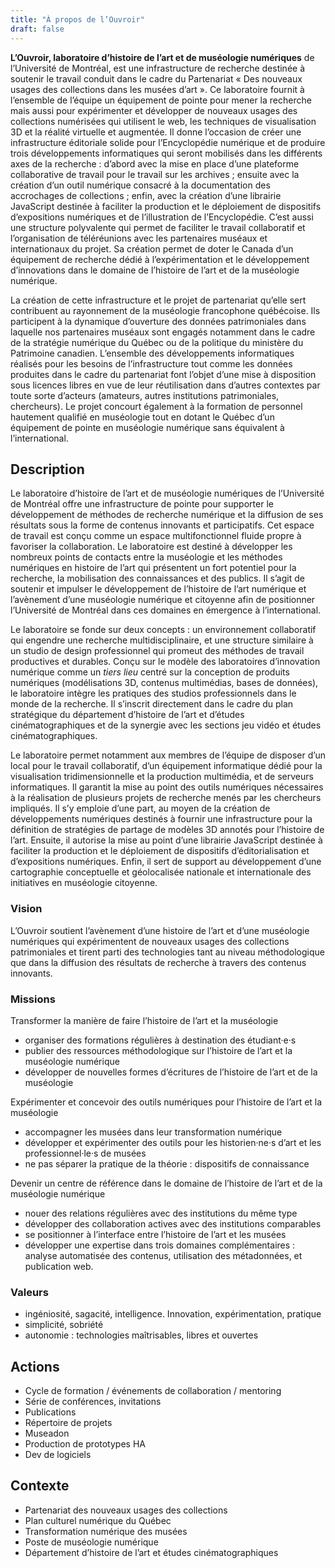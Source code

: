 ```yaml
---
title: "À propos de l’Ouvroir"
draft: false
---
```


**L’Ouvroir, laboratoire d’histoire de l’art et de muséologie numériques** de l’Université de Montréal, est une infrastructure de recherche destinée à soutenir le travail conduit dans le cadre du Partenariat « Des nouveaux usages des collections dans les musées d’art ». Ce laboratoire fournit à l’ensemble de l’équipe un équipement de pointe pour mener la recherche mais aussi pour expérimenter et développer de nouveaux usages des collections numérisées qui utilisent le web, les techniques de visualisation 3D et la réalité virtuelle et augmentée. Il donne l’occasion de créer une infrastructure éditoriale solide pour l’Encyclopédie numérique et de produire trois développements informatiques qui seront mobilisés dans les différents axes de la recherche : d’abord avec la mise en place d’une plateforme collaborative de travail pour le travail sur les archives ; ensuite avec la création d’un outil numérique consacré à la documentation des accrochages de collections ; enfin, avec la création d’une librairie JavaScript destinée à faciliter la production et le déploiement de dispositifs d’expositions numériques et de l’illustration de l’Encyclopédie. C’est aussi une structure polyvalente qui permet de faciliter le travail collaboratif et l’organisation de téléréunions avec les partenaires muséaux et internationaux du projet. Sa création permet de doter le Canada d’un équipement de recherche dédié à l’expérimentation et le développement d’innovations dans le domaine de l’histoire de l’art et de la muséologie numérique.

La création de cette infrastructure et le projet de partenariat qu’elle sert contribuent au rayonnement de la muséologie francophone québécoise. Ils participent à la dynamique d’ouverture des données patrimoniales dans laquelle nos partenaires muséaux sont engagés notamment dans le cadre de la stratégie numérique du Québec ou de la politique du ministère du Patrimoine canadien. L’ensemble des développements informatiques réalisés pour les besoins de l’infrastructure tout comme les données produites dans le cadre du partenariat font l’objet d’une mise à disposition sous licences libres en vue de leur réutilisation dans d’autres contextes par toute sorte d’acteurs (amateurs, autres institutions patrimoniales, chercheurs). Le projet concourt également à la formation de personnel hautement qualifié en muséologie tout en dotant le Québec d’un équipement de pointe en muséologie numérique sans équivalent à l’international.

## Description

Le laboratoire d’histoire de l’art et de muséologie numériques de l’Université de Montréal offre une infrastructure de pointe pour supporter le développement de méthodes de recherche numérique et la diffusion de ses résultats sous la forme de contenus innovants et participatifs. Cet espace de travail est conçu comme un espace multifonctionnel fluide propre à favoriser la collaboration. Le laboratoire est destiné à développer les nombreux points de contacts entre la muséologie et les méthodes numériques en histoire de l’art qui présentent un fort potentiel pour la recherche, la mobilisation des connaissances et des publics. Il s’agit de soutenir et impulser le développement de l’histoire de l’art numérique et l’avènement d’une muséologie numérique et citoyenne afin de positionner l’Université de Montréal dans ces domaines en émergence à l’international.

Le laboratoire se fonde sur deux concepts : un environnement collaboratif qui engendre une recherche multidisciplinaire, et une structure similaire à un studio de design professionnel qui promeut des méthodes de travail productives et durables. Conçu sur le modèle des laboratoires d’innovation numérique comme un _tiers lieu_ centré sur la conception de produits numériques (modélisations 3D, contenus multimédias, bases de données), le laboratoire intègre les pratiques des studios professionnels dans le monde de la recherche. Il s’inscrit directement dans le cadre du plan stratégique du département d’histoire de l’art et d’études cinématographiques et de la synergie avec les sections jeu vidéo et études cinématographiques.

Le laboratoire permet notamment aux membres de l’équipe de disposer d’un local pour le travail collaboratif, d’un équipement informatique dédié pour la visualisation tridimensionnelle et la production multimédia, et de serveurs informatiques. Il garantit la mise au point des outils numériques nécessaires à la réalisation de plusieurs projets de recherche menés par les chercheurs impliqués. Il s’y emploie d’une part, au moyen de la création de développements numériques destinés à fournir une infrastructure pour la définition de stratégies de partage de modèles 3D annotés pour l’histoire de l’art. Ensuite, il autorise la mise au point d’une librairie JavaScript destinée à faciliter la production et le déploiement de dispositifs d’éditorialisation et d’expositions numériques. Enfin, il sert de support au développement d’une cartographie conceptuelle et géolocalisée nationale et internationale des initiatives en muséologie citoyenne.

### Vision

L’Ouvroir soutient l’avènement d’une histoire de l’art et d’une muséologie numériques qui expérimentent de nouveaux usages des collections patrimoniales et tirent parti des technologies tant au niveau méthodologique que dans la diffusion des résultats de recherche à travers des contenus innovants.

<!-- L’Ouvroir est une infrastructure de recherche destinée à soutenir l’avènement d’une histoire de l’art et une muséologie qui tirent pleinement profit du numérique, à la fois comme méthode de recherche et pour la diffusion de ses résultats sous la forme de contenus innovants et participatifs. -->

<!-- Technologies intellectuelles, Partage de connaissance. @todo, simplifier la phrase -->

<!--Lena: proposition reformulée. à retravailler encore. L’Ouvroir est une infrastructure de recherche destinée à soutenir l’avènement d’une histoire de l’art et d’une muséologie pleinement numériques, dans ses méthodes de recherche comme dans la diffusion de ses résultats sous la forme de contenus innovants et participatifs. -->

### Missions

Transformer la manière de faire l’histoire de l’art et la muséologie

- organiser des formations régulières à destination des étudiant·e·s
- publier des ressources méthodologique sur l’histoire de l’art et la muséologie numérique
- développer de nouvelles formes d’écritures de l’histoire de l’art et de la muséologie

Expérimenter et concevoir des outils numériques pour l’histoire de l’art et la muséologie

- accompagner les musées dans leur transformation numérique
- développer et expérimenter des outils pour les historien·ne·s d’art et les professionnel·le·s de musées
- ne pas séparer la pratique de la théorie : dispositifs de connaissance

Devenir un centre de référence dans le domaine de l’histoire de l’art et de la muséologie numérique

- nouer des relations régulières avec des institutions du même type
- développer des collaboration actives avec des institutions comparables
- se positionner à l’interface entre l’histoire de l’art et les musées
- développer une expertise dans trois domaines complémentaires : analyse automatisée des contenus, utilisation des métadonnées, et publication web.

<!-- réduire les redondances "histoire de l’art et la muséologie"-->

<!-- mettre plus d’emphase sur la production de contenus. 3D et minimal computing. -->

### Valeurs

- ingéniosité, sagacité, intelligence. Innovation, expérimentation, pratique
- simplicité, sobriété
- autonomie : technologies maîtrisables, libres et ouvertes

## Actions

- Cycle de formation / événements de collaboration / mentoring
- Série de conférences, invitations
- Publications
- Répertoire de projets
- Museadon
- Production de prototypes HA
- Dev de logiciels

## Contexte

- Partenariat des nouveaux usages des collections
- Plan culturel numérique du Québec
- Transformation numérique des musées
- Poste de muséologie numérique
- Département d’histoire de l’art et études cinématographiques

<!--Création d’une usine digitale universitaire explorant des dispositifs narratifs-->

<!--Mettre en place une équipe de recherche pour réfléchir et travailler sur la production de contenus numériques multimédias de vulgarisation scientifique en histoire de l’art.-->

<!--Se positionner face à un discours de médiation trop généralistes, ou pédagogique.-->

<!--Mettre l’accent sur la dimension interactive, l’exploration de nouvelles formes.-->
